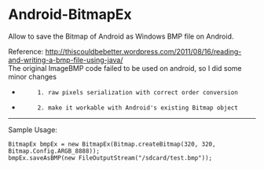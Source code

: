 Android-BitmapEx
================

Allow to save the Bitmap of Android as Windows BMP file on Android. 

Reference: http://thiscouldbebetter.wordpress.com/2011/08/16/reading-and-writing-a-bmp-file-using-java/   
The original ImageBMP code failed to be used on android, so I did some minor changes
 * 			1. raw pixels serialization with correct order conversion 
 * 			2. make it workable with Android's existing Bitmap object

****
Sample Usage:   

    BitmapEx bmpEx = new BitmapEx(Bitmap.createBitmap(320, 320, Bitmap.Config.ARGB_8888));  
    bmpEx.saveAsBMP(new FileOutputStream("/sdcard/test.bmp"));  
